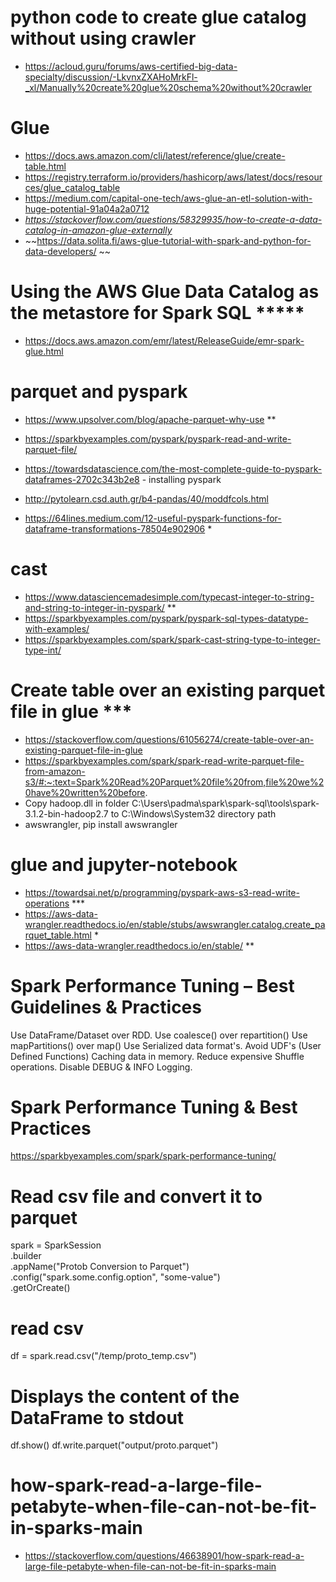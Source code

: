 # python code to create glue catalog without using crawler
- https://acloud.guru/forums/aws-certified-big-data-specialty/discussion/-LkvnxZXAHoMrkFl-_xl/Manually%20create%20glue%20schema%20without%20crawler

# Glue
- https://docs.aws.amazon.com/cli/latest/reference/glue/create-table.html
- https://registry.terraform.io/providers/hashicorp/aws/latest/docs/resources/glue_catalog_table
- https://medium.com/capital-one-tech/aws-glue-an-etl-solution-with-huge-potential-91a04a2a0712
- *https://stackoverflow.com/questions/58329935/how-to-create-a-data-catalog-in-amazon-glue-externally*
- ~~https://data.solita.fi/aws-glue-tutorial-with-spark-and-python-for-data-developers/ ~~

# Using the AWS Glue Data Catalog as the metastore for Spark SQL *****
- https://docs.aws.amazon.com/emr/latest/ReleaseGuide/emr-spark-glue.html

# parquet and pyspark
- https://www.upsolver.com/blog/apache-parquet-why-use **
- https://sparkbyexamples.com/pyspark/pyspark-read-and-write-parquet-file/
  
- https://towardsdatascience.com/the-most-complete-guide-to-pyspark-dataframes-2702c343b2e8 - installing pyspark
- http://pytolearn.csd.auth.gr/b4-pandas/40/moddfcols.html
- https://64lines.medium.com/12-useful-pyspark-functions-for-dataframe-transformations-78504e902906 *
# cast
- https://www.datasciencemadesimple.com/typecast-integer-to-string-and-string-to-integer-in-pyspark/ **
- https://sparkbyexamples.com/pyspark/pyspark-sql-types-datatype-with-examples/
- https://sparkbyexamples.com/spark/spark-cast-string-type-to-integer-type-int/

# Create table over an existing parquet file in glue ***
- https://stackoverflow.com/questions/61056274/create-table-over-an-existing-parquet-file-in-glue
- https://sparkbyexamples.com/spark/spark-read-write-parquet-file-from-amazon-s3/#:~:text=Spark%20Read%20Parquet%20file%20from,file%20we%20have%20written%20before.
- Copy hadoop.dll in folder C:\Users\padma\spark\spark-sql\tools\spark-3.1.2-bin-hadoop2.7 to C:\Windows\System32 directory path
- awswrangler, pip install awswrangler


# glue and jupyter-notebook
- https://towardsai.net/p/programming/pyspark-aws-s3-read-write-operations ***
- https://aws-data-wrangler.readthedocs.io/en/stable/stubs/awswrangler.catalog.create_parquet_table.html *
- https://aws-data-wrangler.readthedocs.io/en/stable/ **

# Spark Performance Tuning – Best Guidelines & Practices
Use DataFrame/Dataset over RDD.
Use coalesce() over repartition()
Use mapPartitions() over map()
Use Serialized data format's.
Avoid UDF's (User Defined Functions)
Caching data in memory.
Reduce expensive Shuffle operations.
Disable DEBUG & INFO Logging.

# Spark Performance Tuning & Best Practices 
https://sparkbyexamples.com/spark/spark-performance-tuning/


# Read csv file and convert it to parquet
spark = SparkSession \
    .builder \
    .appName("Protob Conversion to Parquet") \
    .config("spark.some.config.option", "some-value") \
    .getOrCreate()

# read csv
df = spark.read.csv("/temp/proto_temp.csv")

# Displays the content of the DataFrame to stdout
df.show()
df.write.parquet("output/proto.parquet")

# how-spark-read-a-large-file-petabyte-when-file-can-not-be-fit-in-sparks-main
- https://stackoverflow.com/questions/46638901/how-spark-read-a-large-file-petabyte-when-file-can-not-be-fit-in-sparks-main